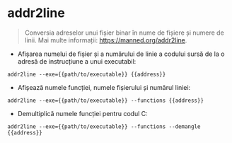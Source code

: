 # addr2line

> Conversia adreselor unui fișier binar în nume de fișiere și numere de linii.
> Mai multe informații: <https://manned.org/addr2line>.

- Afișarea numelui de fișier și a numărului de linie a codului sursă de la o adresă de instrucțiune a unui executabil:

`addr2line --exe={{path/to/executable}} {{address}}`

- Afișează numele funcției, numele fișierului și numărul liniei:

`addr2line --exe={{path/to/executable}} --functions {{address}}`

- Demultiplică numele funcției pentru codul C:

`addr2line --exe={{path/to/executable}} --functions --demangle {{address}}`
